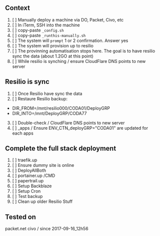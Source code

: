 ## Context
1. [ ] Manually deploy a machine via DO, Packet, Civo, etc
2. [ ] In iTerm, SSH into the machine
3. [ ] copy-paste `_config.sh`
4. [ ] copy-paste `_runthis-manually.sh`
5. [ ] The system will `prompt` 1 or 2 confirmation. Answer yes
6. [ ] The system will provision up to resilio
7. [ ] The provinning automatisation stops here. The goal is to have resilio sync the data (about 1.2GO at this point)
8. [ ] While resilio is synching / ensure CloudFlare DNS points to new server

## Resilio is sync
1. [ ] Once Resilio have sync the data
2. [ ] Restaure Resilio backup:
- DIR_FROM=/mnt/resilio000/CODA01/DeployGRP
- DIR_INTO=/mnt/DeployGRP/CODA77
3. [ ] Double-check / CloudFlare DNS points to new server
4. [ ] _apps / Ensure ENV_CTN_deployGRP="CODA01" are updated for each apps

## Complete the full stack deployment
1. [ ] traefik.up
2. [ ] Ensure dummy site is online
3. [ ] DeployAllBoth
4. [ ] portainer.up /CMD
5. [ ] papertrail.up
6. [ ] Setup Backblaze
7. [ ] Setup Cron
8. [ ] Test backup
9. [ ] Clean up older Resilio Stuff

## Tested on
packet.net
civo / since 2017-09-16_12h56